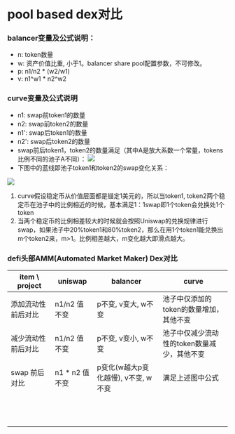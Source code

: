 # pool based dex对比

### balancer变量及公式说明：
* n: token数量
* w: 资产价值比重, 小于1。balancer share pool配置参数，不可修改。
* p: n1/n2 * (w2/w1)
* v: n1^w1 * n2^w2

### curve变量及公式说明
* n1: swap前token1的数量
* n2: swap前token2的数量
* n1': swap后token1的数量
* n2': swap后token2的数量
* swap前后token1，token2的数量满足（其中A是放大系数一个常量，tokens比例不同的池子A不同）： ![](https://github.com/xiangjianmeng/defi/blob/patch-1/img/curve.jpeg)
* 下图中的蓝线即池子token1和token2的swap变化关系：

![](https://github.com/xiangjianmeng/defi/blob/patch-1/img/stableswap.jpeg)
1. curve假设稳定币从价值层面都是锚定1美元的，所以当token1, token2两个稳定币在池子中的比例相近的时候，基本满足1：1swap即1个token会兑换处1个token
2. 当两个稳定币的比例相差较大的时候就会按照Uniswap的兑换规律进行swap，如果池子中20%token1和80%token2，那么在用1个token1能兑换出m个token2来，m>1。比例相差越大，m变化越大即滑点越大。

### defi头部AMM(Automated Market Maker) Dex对比

|  item \ project  |  uniswap                   | balancer                        |  curve                   |
|  ---             |  ---                       |  ---                            |  ---                     |
| 添加流动性 前后对比 |  n1/n2 值不变               |  p不变, v变大, w不变              |  池子中仅添加的token的数量增加，其他不变   |
| 减少流动性 前后对比 |  n1/n2 值不变               |  p不变, v变小, w不变              |  池子中仅减少流动性的token数量减少，其他不变                        |
| swap 前后对比     |  n1 * n2 值不变             |  p变化(w越大p变化越慢), v不变, w不变 | 满足上述图中公式                         |
|                 |                             |                              |                          |
|                 |                             |                              |                          |
|                 |                             |                              |                          |
|                 |                             |                              |                          |
|                 |                             |                              |                          |
|                 |                             |                              |                          |
|                 |                             |                              |                          |
|                 |                             |                              |                          |
|                 |                             |                              |                          |
|                 |                             |                              |                          |
|                 |                             |                              |                          |
|                 |                             |                              |                          |

